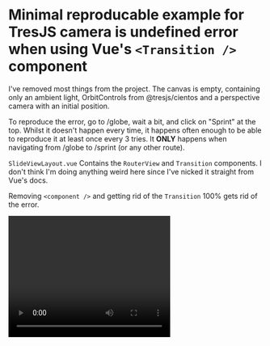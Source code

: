 # Minimal reproducable example for TresJS camera is undefined error when using Vue's `<Transition />` component

I've removed most things from the project. The canvas is empty, containing only an ambient light, OrbitControls from @tresjs/cientos and a perspective camera with an initial position.

To reproduce the error, go to /globe, wait a bit, and click on "Sprint" at the top. Whilst it doesn't happen every time, it happens often enough to be able to reproduce it at least once every 3 tries. It **ONLY** happens when navigating from /globe to /sprint (or any other route).

`SlideViewLayout.vue` Contains the `RouterView` and `Transition` components. I don't think I'm doing anything weird here since I've nicked it straight from Vue's docs.

Removing `<component />` and getting rid of the `Transition` 100% gets rid of the error.

<video width="320" height="240" controls>
  <source src="tresjs-error.mp4" type="video/mp4">
</video>